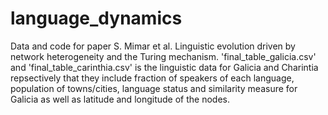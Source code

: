 # language_dynamics

Data and code for paper S. Mimar et al. Linguistic evolution driven by network heterogeneity and the Turing mechanism.
'final_table_galicia.csv' and 'final_table_carinthia.csv' is the linguistic data for Galicia and Charintia repsectively that they include fraction of speakers of each language, population of towns/cities, language status and similarity measure for Galicia as well as latitude and longitude of the nodes.
